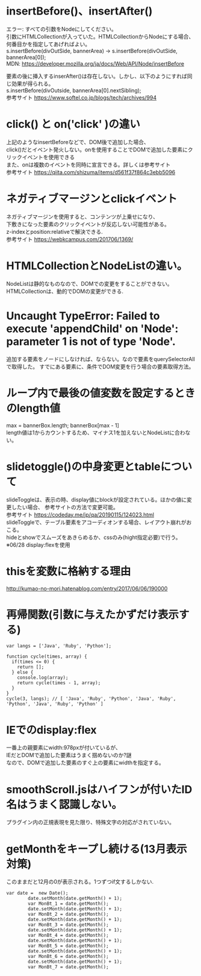 # insertBefore()、insertAfter()
エラー: すべての引数をNodeにしてください。  
引数にHTMLCollectionが入っていた。HTMLCollectionからNodeにする場合、何番目かを指定してあげればよい。  
s.insertBefore(divOutSide, bannerArea) -> s.insertBefore(divOutSide, bannerArea[0]);   
MDN: https://developer.mozilla.org/ja/docs/Web/API/Node/insertBefore  
  
  
要素の後に挿入するinserAfter()は存在しない。しかし、以下のようにすれば同じ効果が得られる。  
  s.insertBefore(divOutside, bannerArea[0].nextSibling);  
参考サイト https://www.softel.co.jp/blogs/tech/archives/994  
  
  
  
# click() と on('click' )の違い　　
上記のようなinsertBeforeなどで、DOM後で追加した場合、  
click()だとイベント発火しない。onを使用することでDOMで追加した要素にクリックイベントを使用できる　  
また、onは複数のイベントを同時に宣言できる。詳しくは参考サイト  
参考サイト https://qiita.com/shizuma/items/d561f37f864c3ebb5096  
  
  
  
# ネガティブマージンとclickイベント
ネガティブマージンを使用すると、コンテンツが上乗せになり、  
下敷きになった要素のクリックイベントが反応しない可能性がある。  
z-indexとposition:relativeで解決できる.  
参考サイト https://webkcampus.com/201706/1369/  
  
  
  
# HTMLCollectionとNodeListの違い。  
NodeListは静的なものなので、DOMでの変更をすることができない。  
HTMLCollectionは、動的でDOMの変更ができる.  
  
  
  
# Uncaught TypeError: Failed to execute 'appendChild' on 'Node': parameter 1 is not of type 'Node'.
追加する要素をノードにしなければ、ならない。なので要素をquerySelectorAllで取得した。
すでにある要素に、条件でDOM変更を行う場合の要素取得方法。　　
  
  
# ループ内で最後の値変数を設定するときのlength値
max = bannerBox.length; bannerBox[max - 1]   
length値は1からカウントするため、マイナス1を加えないとNodeListに合わない。  
  
  
# slidetoggle()の中身変更とtableについて
slideToggleは、表示の時、display値にblockが設定されている。ほかの値に変更したい場合、 
参考サイトの方法で変更可能。  
参考サイト https://codeday.me/jp/qa/20190115/124023.html  
slideToggleで、テーブル要素をアコーディオンする場合、レイアウト崩れがおこる。  
hideとshowでスムーズをあきらめるか、cssのみ(hight指定必要)で行う。  
 ※06/28 display:flexを使用
  
  
# thisを変数に格納する理由
http://kumao-no-mori.hatenablog.com/entry/2017/06/06/190000  
  
  
# 再帰関数(引数に与えたかずだけ表示する)  
```
var langs = ['Java', 'Ruby', 'Python'];

function cycle(times, array) {
  if(times <= 0) {
    return [];
  } else {
    console.log(array);
    return cycle(times - 1, array);
  }
}
cycle(3, langs); // [ 'Java', 'Ruby', 'Python', 'Java', 'Ruby', 'Python', 'Java', 'Ruby', 'Python' ]
```

# IEでのdisplay:flex
一番上の親要素にwidth:978pxが付いているが、  
IEだとDOMで追加した要素はうまく掴めないのか?謎  
なので、DOMで追加した要素のすぐ上の要素にwidthを指定する。  
  
# smoothScroll.jsはハイフンが付いたID名はうまく認識しない。  
プラグイン内の正規表現を見た限り、特殊文字の対応がされていない。  
  
  
# getMonthをキープし続ける(13月表示対策)
このままだと12月の0が表示される。1つずつif文するしかない.  
```
var date =  new Date();
		date.setMonth(date.getMonth() + 1);
		var MonBt_1 = date.getMonth();
		date.setMonth(date.getMonth() + 1);
		var MonBt_2 = date.getMonth();
		date.setMonth(date.getMonth() + 1);
		var MonBt_3 = date.getMonth();
		date.setMonth(date.getMonth() + 1);
		var MonBt_4 = date.getMonth();
		date.setMonth(date.getMonth() + 1);
		var MonBt_5 = date.getMonth();
		date.setMonth(date.getMonth() + 1);
		var MonBt_6 = date.getMonth();
		date.setMonth(date.getMonth() + 1);
		var MonBt_7 = date.getMonth();
```

